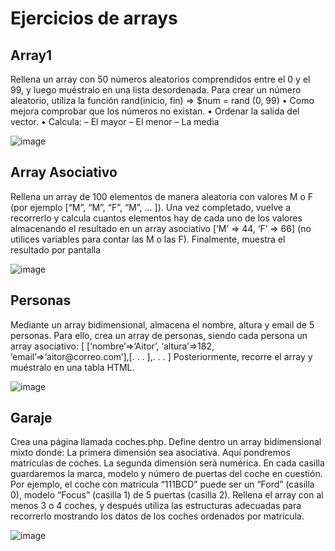 <h1>Ejercicios de arrays</h1>

<h2>Array1</h2>
<p>Rellena un array con 50 números aleatorios comprendidos entre el 0 y el 99, y luego muéstralo en una
lista desordenada. Para crear un número aleatorio, utiliza la función rand(inicio, fin) => $num = rand
(0, 99)
• Como mejora comprobar que los números no existan.
• Ordenar la salida del vector.
• Calcula:
– El mayor
– El menor
– La media
</p>

![image](https://github.com/user-attachments/assets/c89b9b4e-81d1-4e0e-91fa-7cd97577b5f3)


<h2>Array Asociativo</h2>

<p>Rellena un array de 100 elementos de manera aleatoria con valores M o F (por ejemplo [“M”, “M”, “F”,
“M”, ... ]). Una vez completado, vuelve a recorrerlo y calcula cuantos elementos hay de cada uno de los
valores almacenando el resultado en un array asociativo [‘M’ => 44, ‘F’ => 66] (no utilices variables
para contar las M o las F). Finalmente, muestra el resultado por pantalla</p>

![image](https://github.com/user-attachments/assets/22cba6f4-6988-4f8d-a0ba-2240a6ce3cd3)

<h2>Personas</h2>

<p>Mediante un array bidimensional, almacena el nombre, altura y email de 5 personas. Para ello, crea
un array de personas, siendo cada persona un array asociativo: [ [‘nombre’=>‘Aitor’, ‘altura’=>182,
‘email’=>‘aitor@correo.com’],[. . . ],. . . ] Posteriormente, recorre el array y muéstralo en una tabla
HTML.</p>

![image](https://github.com/user-attachments/assets/66f6a41b-545b-4269-b5c5-9b8e7cece9dc)

<h2>Garaje</h2>
<p>Crea una página llamada coches.php. Define dentro un array bidimensional mixto donde:
La primera dimensión sea asociativa. Aquí pondremos matrículas de coches. La segunda dimensión
será numérica. En cada casilla guardaremos la marca, modelo y número de puertas del coche en
cuestión. Por ejemplo, el coche con matrícula “111BCD” puede ser un “Ford” (casilla 0), modelo “Focus”
(casilla 1) de 5 puertas (casilla 2). Rellena el array con al menos 3 o 4 coches, y después utiliza las
estructuras adecuadas para recorrerlo mostrando los datos de los coches ordenados por matrícula.</p>

![image](https://github.com/user-attachments/assets/f4f0631c-3b40-409d-8064-1d5a93bd30d1)
















